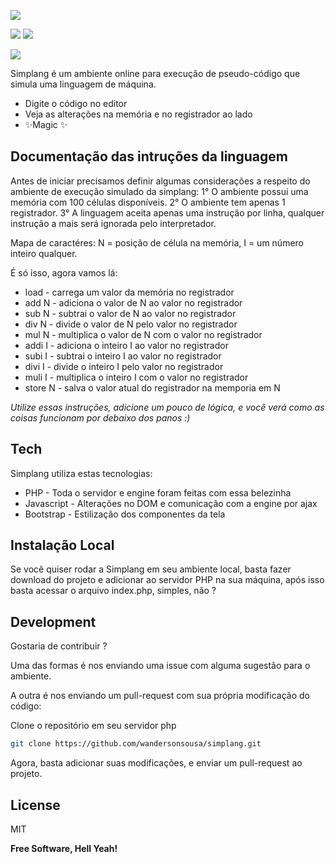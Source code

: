 ![](https://dewey.tailorbrands.com/production/brand_version_mockup_image/278/5280378278_b5fda336-6ab8-4a2e-9f9c-83388e0e0d05.png?cb=1621176696?style=centerme)


![](https://img.shields.io/github/languages/code-size/wandersonsousa/simplang?style=centerme) ![](https://img.shields.io/github/issues-raw/wandersonsousa/simplang?style=centerme)


![](https://i.ibb.co/FVYMBfh/ezgif-com-gif-maker.gif")

Simplang é um ambiente online para execução de pseudo-código que simula uma linguagem de máquina.

- Digite o código no editor
- Veja as alterações na memória e no registrador ao lado
- ✨Magic ✨


## Documentação das intruções da linguagem

Antes de iniciar precisamos definir algumas considerações a respeito do ambiente de execução simulado da simplang:
1° O ambiente possui uma memória com 100 células disponíveis.
2° O ambiente tem apenas 1 registrador.
3° A linguagem aceita apenas uma instrução por linha, qualquer instrução a mais será ignorada pelo interpretador.

Mapa de caractéres: N = posição de célula na memória, I = um número inteiro qualquer.

É só isso, agora vamos lá:
- load - carrega um valor da memória no registrador
- add N - adiciona o valor de N ao valor no registrador
- sub N - subtrai o valor de N ao valor no registrador
- div N - divide o valor de N pelo valor no registrador
- mul N - multiplica o valor de N com o valor no registrador
- addi I - adiciona o inteiro I ao valor no registrador
- subi I - subtrai o inteiro I ao valor no registrador
- divi I - divide o inteiro I pelo valor no registrador
- muli I - multiplica o inteiro I com o valor no registrador
- store N - salva o valor atual do registrador na memporia em N

_Utilize essas instruções, adicione um pouco de lógica, e você verá como as coisas funcionam por debaixo dos panos :)_

## Tech

Simplang utiliza estas tecnologias:

- PHP - Toda o servidor e engine foram feitas com essa belezinha
- Javascript - Alterações no DOM e comunicação com a engine por ajax
- Bootstrap - Estilização dos componentes da tela

## Instalação Local

Se você quiser rodar a Simplang em  seu ambiente local, basta fazer download do projeto e adicionar ao servidor PHP na sua máquina, após isso basta acessar o arquivo index.php, simples, não ?

## Development

Gostaria de contribuir ?

Uma das formas é nos enviando uma issue com alguma sugestão para o ambiente.

A outra é nos enviando um pull-request com sua própria modificação do código:

Clone o repositório em seu servidor php
```sh
git clone https://github.com/wandersonsousa/simplang.git
```

Agora, basta adicionar suas modificações, e enviar um pull-request ao projeto.

## License

MIT

**Free Software, Hell Yeah!**

